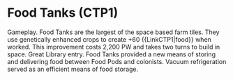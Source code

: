 # Food Tanks (CTP1)

Gameplay.
Food Tanks are the largest of the space based farm tiles. They use genetically enhanced crops to create +60 {{LinkCTP1|food}} when worked. This improvement costs 2,200 PW and takes two turns to build in space.
Great Library entry.
Food Tanks provided a new means of storing and delivering food between Food Pods and colonists. Vacuum refrigeration served as an efficient means of food storage.